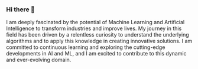 ### Hi there 👋


I am deeply fascinated by the potential of Machine Learning and Artificial Intelligence to transform industries and improve lives. My journey in this field has been driven by a relentless curiosity to understand the underlying algorithms and to apply this knowledge in creating innovative solutions. I am committed to continuous learning and exploring the cutting-edge developments in AI and ML, and I am excited to contribute to this dynamic and ever-evolving domain.

